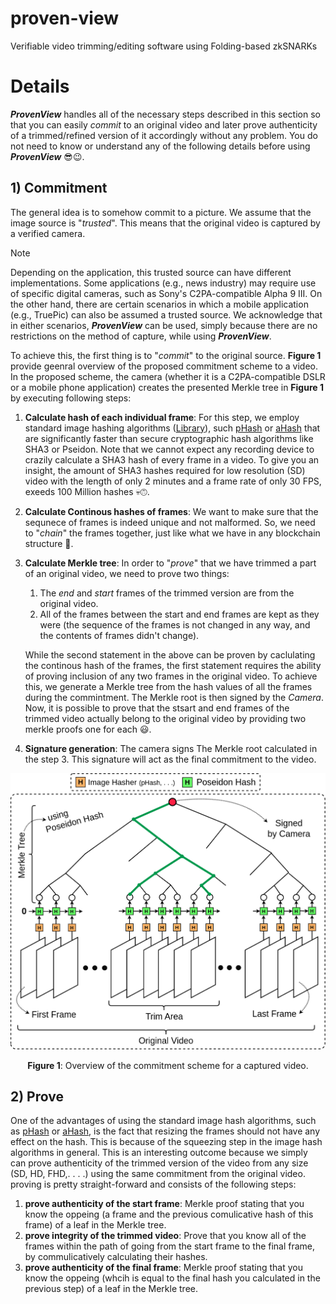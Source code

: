 # proven-view
Verifiable video trimming/editing software using Folding-based zkSNARKs

# Details
**_ProvenView_** handles all of the necessary steps described in this section so that you can easily _commit_ to an original video and later prove authenticity of a trimmed/refined version of it accordingly without any problem. You do not need to know or understand any of the following details before using **_ProvenView_** 😎😉.

## 1) Commitment
The general idea is to somehow commit to a picture. We assume that the image source is "_trusted_".
This means that the original video is captured by a verified camera. 

> [!NOTE]
> Depending on the application, this trusted source can have different implementations.
> Some applications (e.g., news industry) may require use of specific digital cameras, such as Sony's C2PA-compatible Alpha 9 III. On the other hand, there are certain scenarios in which a mobile application (e.g., TruePic) can also be assumed a trusted source.
> We acknowledge that in either scenarios, **_ProvenView_** can be used, simply because there are no restrictions on the method of capture, while using **_ProvenView_**.

To achieve this, the first thing is to "_commit_" to the original source. **Figure 1** provide geenral overview of the proposed commitment scheme to a video.
In the proposed scheme, the camera (whether it is a C2PA-compatible DSLR or a mobile phone application) creates the presented Merkle tree in **Figure 1** by executing following steps:
1. **Calculate hash of each individual frame**: For this step, we employ standard image hashing algorithms ([Library](https://github.com/JohannesBuchner/imagehash)), such [pHash](https://www.hackerfactor.com/blog/index.php?/archives/432-Looks-Like-It.html) or [aHash](https://www.hackerfactor.com/blog/index.php?/archives/432-Looks-Like-It.html) that are significantly faster than secure cryptographic hash algorithms like SHA3 or Pseidon. Note that we cannot expect any recording device to crazily calculate a SHA3 hash of every frame in a video. To give you an insight, the amount of SHA3 hashes required for low resolution (SD) video with the length of only 2 minutes and a frame rate of only 30 FPS, exeeds 100 Million hashes 💀🙃.
2. **Calculate Continous hashes of frames**: We want to make sure that the sequnece of frames is indeed unique and not malformed. So, we need to "_chain_" the frames together, just like what we have in any blockchain structure 🙂.
3. **Calculate Merkle tree**: In order to "_prove_" that we have trimmed a part of an original video, we need to prove two things:
    1) The _end_ and _start_ frames of the trimmed version are from the original video.
    2) All of the frames between the start and end frames are kept as they were (the sequence of the frames is not changed in any way, and the contents of frames didn't change).

      While the second statement in the above can be proven by caclulating the continous hash of the frames, the first statement requires the ability of proving inclusion of any two frames in the original video. To achieve this, we generate a Merkle tree from the hash values of all the frames during the commintment. The Merkle root is then signed by the _Camera_. Now, it is possible to prove that the stsart and end frames of the trimmed video actually belong to the original video by providing two merkle proofs one for each 😃.
4. **Signature generation**: The camera signs The Merkle root calculated in the step 3. 
This signature will act as the final commitment to the video.

<p align="center"><img src="docs/merkle.png" data-canonical-src="docs/merkle.png" width="600"/></p>

<p align="center"><b>Figure 1</b>: Overview of the commitment scheme for a captured video. </p>

## 2) Prove
One of the advantages of using the standard image hash algorithms, such as [pHash](https://www.hackerfactor.com/blog/index.php?/archives/432-Looks-Like-It.html) or [aHash](https://www.hackerfactor.com/blog/index.php?/archives/432-Looks-Like-It.html), is the fact that resizing the frames should not have any effect on the hash. This is because of the squeezing step in the image hash algorithms in general. This is an interesting outcome because we simply can prove authenticity of the trimmed version of the video from any size (SD, HD, FHD,. . . .) using the same commitment from the original video. proving is pretty straight-forward and consists of the following steps:
1. **prove authenticity of the start frame**: Merkle proof stating that you know the oppeing (a frame and the previous comulicative hash of this frame) of a leaf in the Merkle tree.
2. **prove integrity of the trimmed video**: Prove that you know all of the frames within the path of going from the start frame to the final frame, by commulicatively calculating their hashes.
3. **prove authenticity of the final frame**: Merkle proof stating that you know the oppeing (whcih is equal to the final hash you calculated in the previous step) of a leaf in the Merkle tree. 
